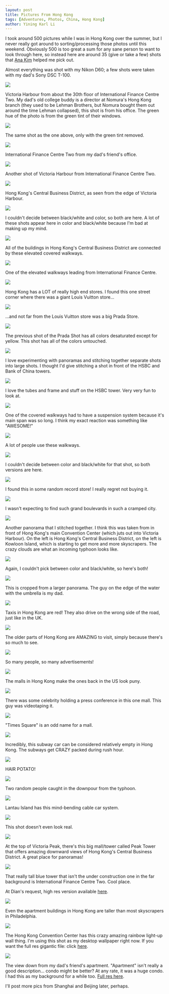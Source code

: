 ```yaml
---
layout: post
title: Pictures From Hong Kong
tags: [Adventures, Photos, China, Hong Kong]
author: Yining Karl Li
---
```


I took around 500 pictures while I was in Hong Kong over the summer, but I never really got around to sorting/processing those photos until this weekend. Obviously 500 is too great a sum for any sane person to want to look through here, so instead here are around 35 (give or take a few) shots that [Ana Kim](ana.omjii.com) helped me pick out.

Almost everything was shot with my Nikon D60; a few shots were taken with my dad's Sony DSC T-100.

[![](/content/images/2010/Feb/DSC_0339-2.jpg)](/content/images/2010/Feb/DSC_0339-2.jpg)

Victoria Harbour from about the 30th floor of International Finance Centre Two. My dad's old college buddy is a director at Nomura's Hong Kong branch (they used to be Lehman Brothers, but Nomura bought them out around the time Lehman collapsed), this shot is from his office. The green hue of the photo is from the green tint of their windows.

[![](/content/images/2010/Feb/DSC_0339.jpg)](/content/images/2010/Feb/DSC_0339.jpg)

The same shot as the one above, only with the green tint removed.

[![](/content/images/2010/Feb/DSC_0347.jpg)](/content/images/2010/Feb/DSC_0347.jpg)

International Finance Centre Two from my dad's friend's office.

[![](/content/images/2010/Feb/DSC_0349.jpg)](/content/images/2010/Feb/DSC_0349.jpg)

Another shot of Victoria Harbour from International Finance Centre Two.

[![](/content/images/2010/Feb/DSC_0402_stitch-2.jpg)](/content/images/2010/Feb/DSC_0402_stitch-2.jpg)

Hong Kong's Central Business District, as seen from the edge of Victoria Harbour.

[![](/content/images/2010/Feb/DSC_0402_stitch.jpg)](/content/images/2010/Feb/DSC_0402_stitch.jpg)

I couldn't decide between black/white and color, so both are here. A lot of these shots appear here in color and black/white because I'm bad at making up my mind.

[![](/content/images/2010/Feb/DSC_0412.jpg)](/content/images/2010/Feb/DSC_0412.jpg)

All of the buildings in Hong Kong's Central Business District are connected by these elevated covered walkways.

[![](/content/images/2010/Feb/DSC_0413.jpg)](/content/images/2010/Feb/DSC_0413.jpg)

One of the elevated walkways leading from International Finance Centre.

[![](/content/images/2010/Feb/DSC_0414.jpg)](/content/images/2010/Feb/DSC_0414.jpg)

Hong Kong has a LOT of really high end stores. I found this one street corner where there was a giant Louis Vuitton store...

[![](/content/images/2010/Feb/DSC_0417-2.jpg)](/content/images/2010/Feb/DSC_0417-2.jpg)

...and not far from the Louis Vuitton store was a big Prada Store.

[![](/content/images/2010/Feb/DSC_0417.jpg)](/content/images/2010/Feb/DSC_0417.jpg)

The previous shot of the Prada Shot has all colors desaturated except for yellow. This shot has all of the colors untouched.

[![](/content/images/2010/Feb/DSC_0422_stitch.jpg)](/content/images/2010/Feb/DSC_0422_Stitch.jpg)

I love experimenting with panoramas and stitching together separate shots into large shots. I thought I'd give stitching a shot in front of the HSBC and Bank of China towers.

[![](/content/images/2010/Feb/DSC_0436_stitch.jpg)](/content/images/2010/Feb/DSC_0436_Stitch.jpg)

I love the tubes and frame and stuff on the HSBC tower. Very very fun to look at.

[![](/content/images/2010/Feb/DSC_0437.jpg)](/content/images/2010/Feb/DSC_0437.jpg)

One of the covered walkways had to have a suspension system because it's main span was so long. I think my exact reaction was something like "AWESOME!"

[![](/content/images/2010/Feb/DSC_0441-2.jpg)](/content/images/2010/Feb/DSC_0441-2.jpg)

A lot of people use these walkways.

[![](/content/images/2010/Feb/DSC_0441.jpg)](/content/images/2010/Feb/DSC_0441.jpg)

I couldn't decide between color and black/white for that shot, so both versions are here.

[![](/content/images/2010/Feb/DSC08353.jpg)](/content/images/2010/Feb/DSC08353.jpg)

I found this in some random record store! I really regret not buying it. 

[![](/content/images/2010/Feb/DSC_0444.jpg)](/content/images/2010/Feb/DSC_0444.jpg)

I wasn't expecting to find such grand boulevards in such a cramped city.

[![](/content/images/2010/Feb/DSC_0480_stitch-2.jpg)](/content/images/2010/Feb/DSC_0480_stitch-2.jpg)

Another panorama that I stitched together. I think this was taken from in front of Hong Kong's main Convention Center (which juts out into Victoria Harbour). On the left is Hong Kong's Central Business District, on the left is Kowloon Island, which is starting to get more and more skyscrapers. The crazy clouds are what an incoming typhoon looks like.

[![](/content/images/2010/Feb/DSC_0480_stitch.jpg)](/content/images/2010/Feb/DSC_0480_stitch.jpg)

Again, I couldn't pick between color and black/white, so here's both!

[![](/content/images/2010/Feb/DSC_0488_stitch.jpg)](/content/images/2010/Feb/DSC_0488_stitch.jpg)

This is cropped from a larger panorama. The guy on the edge of the water with the umbrella is my dad.

[![](/content/images/2010/Feb/DSC_0500.jpg)](/content/images/2010/Feb/DSC_0500.jpg)

Taxis in Hong Kong are red! They also drive on the wrong side of the road, just like in the UK.

[![](/content/images/2010/Feb/DSC_0501.jpg)](/content/images/2010/Feb/DSC_0501.jpg)

The older parts of Hong Kong are AMAZING to visit, simply because there's so much to see.

[![](/content/images/2010/Feb/DSC_0502.jpg)](/content/images/2010/Feb/DSC_0502.jpg)

So many people, so many advertisements!

[![](/content/images/2010/Feb/DSC_0504.jpg)](/content/images/2010/Feb/DSC_0504.jpg)

The malls in Hong Kong make the ones back in the US look puny.

[![](/content/images/2010/Feb/DSC_0505-2.jpg)](/content/images/2010/Feb/DSC_0505-2.jpg)

There was some celebrity holding a press conference in this one mall. This guy was videotaping it.

[![](/content/images/2010/Feb/DSC_0505.jpg)](/content/images/2010/Feb/DSC_0505.jpg)

"Times Square" is an odd name for a mall.

[![](/content/images/2010/Feb/DSC_0509.jpg)](/content/images/2010/Feb/DSC_0509.jpg)

Incredibly, this subway car can be considered relatively empty in Hong Kong. The subways get CRAZY packed during rush hour.

[![](/content/images/2010/Feb/DSC_0513.jpg)](/content/images/2010/Feb/DSC_0513.jpg)

HAIR POTATO!

[![](/content/images/2010/Feb/DSC_0516.jpg)](/content/images/2010/Feb/DSC_0516.jpg)

Two random people caught in the downpour from the typhoon.

[![](/content/images/2010/Feb/DSC_0605.jpg)](/content/images/2010/Feb/DSC_0605.jpg)

Lantau Island has this mind-bending cable car system.

[![](/content/images/2010/Feb/DSC08383.jpg)](/content/images/2010/Feb/DSC08383.jpg)

This shot doesn't even look real.

[![](/content/images/2010/Feb/DSC_0615_stitch.jpg)](/content/images/2010/Feb/DSC_0615_stitch.jpg)

At the top of Victoria Peak, there's this big mall/tower called Peak Tower that offers amazing downward views of Hong Kong's Central Business District. A great place for panoramas!

[![](/content/images/2010/Feb/DSC_0618.jpg)](/content/images/2010/Feb/DSC_0618.jpg)

That really tall blue tower that isn't the under construction one in the far background is International Finance Centre Two. Cool place.

At Dian's request, high res version available [here](http://www.omjii.com/karu/uploads/HongKong/DSC_0618.jpg).

[![](/content/images/2010/Feb/DSC08403.jpg)](/content/images/2010/Feb/DSC08403.jpg)

Even the apartment buildings in Hong Kong are taller than most skyscrapers in Philadelphia.

[![](/content/images/2010/Feb/DSC_0496-2.jpg)](/content/images/2010/Feb/DSC_0496-2.jpg)

The Hong Kong Convention Center has this crazy amazing rainbow light-up wall thing. I'm using this shot as my desktop wallpaper right now. If you want the full res gigantic file: click [here](http://www.omjii.com/karu/uploads/HongKong/DSC_0496-2.jpg).

[![](/content/images/2010/Feb/DSC_0335.JPG)](/content/images/2010/Feb/DSC_0335.JPG)

The view down from my dad's friend's apartment. "Apartment" isn't really a good description... condo might be better? At any rate, it was a huge condo. I had this as my background for a while too. [Full res here](http://www.omjii.com/karu/uploads/HongKong/DSC_0335.JPG).

I'll post more pics from Shanghai and Beijing later, perhaps.
